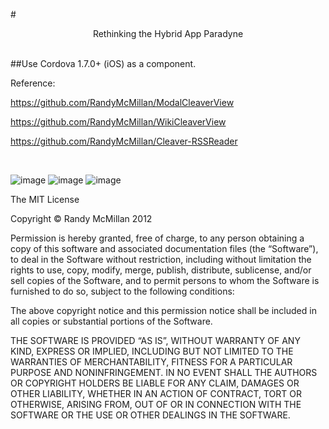 #<center>Rethinking the Hybrid App Paradyne</center><br>




##Use Cordova 1.7.0+ (iOS) as a component.

Reference:

[https://github.com/RandyMcMillan/ModalCleaverView
](https://github.com/RandyMcMillan/ModalCleaverView
)

[https://github.com/RandyMcMillan/WikiCleaverView
](https://github.com/RandyMcMillan/WikiCleaverView
)

[https://github.com/RandyMcMillan/Cleaver-RSSReader
](https://github.com/RandyMcMillan/Cleaver-RSSReader
)

<br>

![image](https://github.com/RandyMcMillan/ModalCleaverView2/raw/master/form.png)
![image](https://github.com/RandyMcMillan/ModalCleaverView2/raw/master/page.png)
![image](https://github.com/RandyMcMillan/ModalCleaverView2/raw/master/full.png)


The MIT License

Copyright © Randy McMillan 2012

Permission is hereby granted, free of charge, to any person obtaining a copy of this software and associated documentation files (the “Software”), to deal in the Software without restriction, including without limitation the rights to use, copy, modify, merge, publish, distribute, sublicense, and/or sell copies of the Software, and to permit persons to whom the Software is furnished to do so, subject to the following conditions:

The above copyright notice and this permission notice shall be included in all copies or substantial portions of the Software.

THE SOFTWARE IS PROVIDED “AS IS”, WITHOUT WARRANTY OF ANY KIND, EXPRESS OR IMPLIED, INCLUDING BUT NOT LIMITED TO THE WARRANTIES OF MERCHANTABILITY, FITNESS FOR A PARTICULAR PURPOSE AND NONINFRINGEMENT. IN NO EVENT SHALL THE AUTHORS OR COPYRIGHT HOLDERS BE LIABLE FOR ANY CLAIM, DAMAGES OR OTHER LIABILITY, WHETHER IN AN ACTION OF CONTRACT, TORT OR OTHERWISE, ARISING FROM, OUT OF OR IN CONNECTION WITH THE SOFTWARE OR THE USE OR OTHER DEALINGS IN THE SOFTWARE.